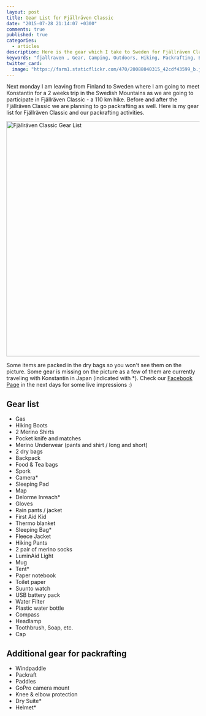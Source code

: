 ```yaml
---
layout: post
title: Gear List for Fjällräven Classic
date: "2015-07-28 21:14:07 +0300"
comments: true
published: true
categories: 
  - articles
description: Here is the gear which I take to Sweden for Fjällräven Classic and additional packrafting
keywords: "fjallraven , Gear, Camping, Outdoors, Hiking, Packrafting, Backpacking"
twitter_card: 
  image: "https://farm1.staticflickr.com/470/20088040315_42cdf43599_b.jpg"
---
```


Next monday I am leaving from Finland to Sweden where I am going to meet Konstantin for a 2 weeks trip in the Swedish Mountains as we are going to participate in Fjällräven Classic - a 110 km hike. Before and after the Fjällräven Classic we are planning to go packrafting as well. Here is my gear list for Fjällräven Classic and our packrafting activities.

<img src="https://farm1.staticflickr.com/470/20088040315_42cdf43599_b.jpg" width="992" height="613" alt="Fjällräven Classic Gear List">

Some items are packed in the dry bags so you won't see them on the picture. Some gear is missing on the picture as a few of them are currently traveling with Konstantin in Japan (indicated with *). Check our <a href="https://www.facebook.com/HikeVentures?fref=ts">Facebook Page</a> in the next days for some live impressions :)

## Gear list
* Gas
* Hiking Boots
* 2 Merino Shirts
* Pocket knife and matches
* Merino Underwear (pants and shirt / long and short)
* 2 dry bags
* Backpack
* Food & Tea bags
* Spork
* Camera*
* Sleeping Pad
* Map
* Delorme Inreach*
* Gloves
* Rain pants / jacket
* First Aid Kid
* Thermo blanket
* Sleeping Bag*
* Fleece Jacket
* Hiking Pants
* 2 pair of merino socks
* LuminAid Light
* Mug
* Tent*
* Paper notebook
* Toilet paper
* Suunto watch
* USB battery pack
* Water Filter
* Plastic water bottle
* Compass
* Headlamp
* Toothbrush, Soap, etc.
* Cap

## Additional gear for packrafting
* Windpaddle
* Packraft
* Paddles
* GoPro camera mount
* Knee & elbow protection
* Dry Suite*
* Helmet*
